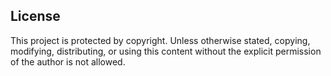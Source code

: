 ## License

This project is protected by copyright. Unless otherwise stated, copying, modifying, distributing, or using this content without the explicit permission of the author is not allowed.
